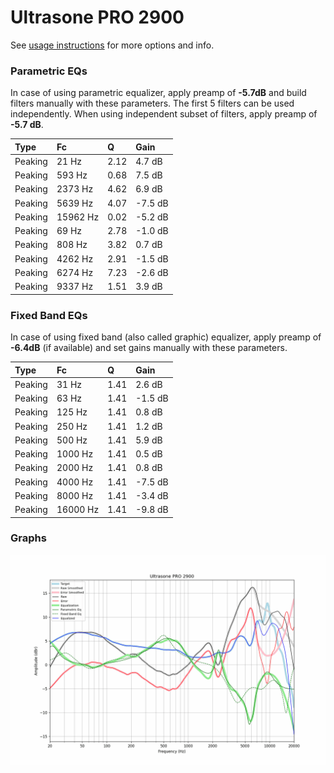 # Ultrasone PRO 2900
See [usage instructions](https://github.com/jaakkopasanen/AutoEq#usage) for more options and info.

### Parametric EQs
In case of using parametric equalizer, apply preamp of **-5.7dB** and build filters manually
with these parameters. The first 5 filters can be used independently.
When using independent subset of filters, apply preamp of **-5.7 dB**.

| Type    | Fc       |    Q | Gain    |
|:--------|:---------|:-----|:--------|
| Peaking | 21 Hz    | 2.12 | 4.7 dB  |
| Peaking | 593 Hz   | 0.68 | 7.5 dB  |
| Peaking | 2373 Hz  | 4.62 | 6.9 dB  |
| Peaking | 5639 Hz  | 4.07 | -7.5 dB |
| Peaking | 15962 Hz | 0.02 | -5.2 dB |
| Peaking | 69 Hz    | 2.78 | -1.0 dB |
| Peaking | 808 Hz   | 3.82 | 0.7 dB  |
| Peaking | 4262 Hz  | 2.91 | -1.5 dB |
| Peaking | 6274 Hz  | 7.23 | -2.6 dB |
| Peaking | 9337 Hz  | 1.51 | 3.9 dB  |

### Fixed Band EQs
In case of using fixed band (also called graphic) equalizer, apply preamp of **-6.4dB**
(if available) and set gains manually with these parameters.

| Type    | Fc       |    Q | Gain    |
|:--------|:---------|:-----|:--------|
| Peaking | 31 Hz    | 1.41 | 2.6 dB  |
| Peaking | 63 Hz    | 1.41 | -1.5 dB |
| Peaking | 125 Hz   | 1.41 | 0.8 dB  |
| Peaking | 250 Hz   | 1.41 | 1.2 dB  |
| Peaking | 500 Hz   | 1.41 | 5.9 dB  |
| Peaking | 1000 Hz  | 1.41 | 0.5 dB  |
| Peaking | 2000 Hz  | 1.41 | 0.8 dB  |
| Peaking | 4000 Hz  | 1.41 | -7.5 dB |
| Peaking | 8000 Hz  | 1.41 | -3.4 dB |
| Peaking | 16000 Hz | 1.41 | -9.8 dB |

### Graphs
![](./Ultrasone%20PRO%202900.png)